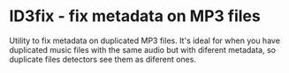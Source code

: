 ID3fix - fix metadata on MP3 files
==================================

Utility to fix metadata on duplicated MP3 files. It's ideal for when you have
duplicated music files with the same audio but with diferent metadata, so
duplicate files detectors see them as diferent ones.